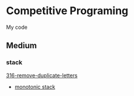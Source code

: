 # Competitive Programing
My code
## Medium
### stack
[316-remove-duplicate-letters](./316-remove-duplicate-letters)
- [monotonic stack](https://medium.com/techtofreedom/algorithms-for-interview-2-monotonic-stack-462251689da8)

